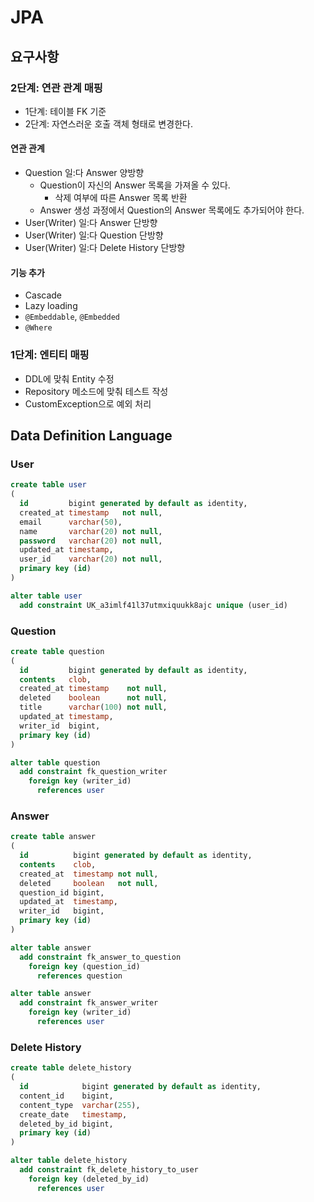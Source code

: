 # JPA

## 요구사항

### 2단계: 연관 관계 매핑

- 1단계: 테이블 FK 기준
- 2단계: 자연스러운 호출 객체 형태로 변경한다.

#### 연관 관계

- Question 일:다 Answer 양방향
  - Question이 자신의 Answer 목록을 가져올 수 있다.
    - 삭제 여부에 따른 Answer 목록 반환
  - Answer 생성 과정에서 Question의 Answer 목록에도 추가되어야 한다.
- User(Writer) 일:다 Answer 단방향
- User(Writer) 일:다 Question 단방향
- User(Writer) 일:다 Delete History 단방향

#### 기능 추가

- Cascade
- Lazy loading
- `@Embeddable`, `@Embedded`
- `@Where`

### 1단계: 엔티티 매핑

- DDL에 맞춰 Entity 수정
- Repository 메소드에 맞춰 테스트 작성
- CustomException으로 예외 처리

## Data Definition Language

### User

```sql
create table user
(
  id         bigint generated by default as identity,
  created_at timestamp   not null,
  email      varchar(50),
  name       varchar(20) not null,
  password   varchar(20) not null,
  updated_at timestamp,
  user_id    varchar(20) not null,
  primary key (id)
)

alter table user
  add constraint UK_a3imlf41l37utmxiquukk8ajc unique (user_id)
```

### Question

```sql
create table question
(
  id         bigint generated by default as identity,
  contents   clob,
  created_at timestamp    not null,
  deleted    boolean      not null,
  title      varchar(100) not null,
  updated_at timestamp,
  writer_id  bigint,
  primary key (id)
)

alter table question
  add constraint fk_question_writer
    foreign key (writer_id)
      references user
```

### Answer

```sql
create table answer
(
  id          bigint generated by default as identity,
  contents    clob,
  created_at  timestamp not null,
  deleted     boolean   not null,
  question_id bigint,
  updated_at  timestamp,
  writer_id   bigint,
  primary key (id)
)

alter table answer
  add constraint fk_answer_to_question
    foreign key (question_id)
      references question

alter table answer
  add constraint fk_answer_writer
    foreign key (writer_id)
      references user
```

### Delete History

```sql
create table delete_history
(
  id            bigint generated by default as identity,
  content_id    bigint,
  content_type  varchar(255),
  create_date   timestamp,
  deleted_by_id bigint,
  primary key (id)
)

alter table delete_history
  add constraint fk_delete_history_to_user
    foreign key (deleted_by_id)
      references user
```
